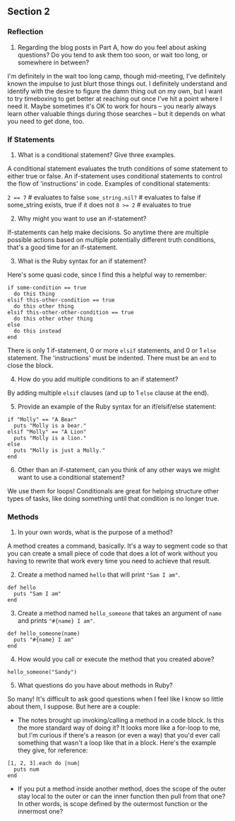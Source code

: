 ## Section 2

### Reflection

1. Regarding the blog posts in Part A, how do you feel about asking questions? Do you tend to ask them too soon, or wait too long, or somewhere in between?

I'm definitely in the wait too long camp, though mid-meeting, I've definitely known the impulse to just blurt those things out. I definitely understand and identify with the desire to figure the damn thing out on my own, but I want to try timeboxing to get better at reaching out once I've hit a point where I need it. Maybe sometimes it's OK to work for hours – you nearly always learn other valuable things during those searches – but it depends on what you need to get done, too.

### If Statements

1. What is a conditional statement? Give three examples.

A conditional statement evaluates the truth conditions of some statement to either true or false. An if-statement uses conditional statements to control the flow of 'instructions' in code. Examples of conditional statements:

`2 == 7` # evaluates to false
`some_string.nil?` # evaluates to false if some_string exists, true if it does not
`8 >= 2` # evaluates to true

2. Why might you want to use an if-statement?

If-statements can help make decisions. So anytime there are multiple possible actions based on multiple potentially different truth conditions, that's a good time for an if-statement.

3. What is the Ruby syntax for an if statement?

Here's some quasi code, since I find this a helpful way to remember:

```
if some-condition == true
  do this thing
elsif this-other-condition == true
  do this other thing
elsif this-other-other-condition == true
  do this other other thing
else
  do this instead
end
```

There is only 1 if-statement, 0 or more `elsif` statements, and 0 or 1 `else` statement. The 'instructions' must be indented. There must be an `end` to close the block.

4. How do you add multiple conditions to an if statement?

By adding multiple `elsif` clauses (and up to 1 `else` clause at the end).

5. Provide an example of the Ruby syntax for an if/elsif/else statement:

```
if "Molly" == "A Bear"
  puts "Molly is a bear."
elsif "Molly" == "A Lion"
  puts "Molly is a lion."
else
  puts "Molly is just a Molly."
end
```

6. Other than an if-statement, can you think of any other ways we might want to use a conditional statement?

We use them for loops! Conditionals are great for helping structure other types of tasks, like doing something until that condition is no longer true.

### Methods

1. In your own words, what is the purpose of a method?

A method creates a command, basically. It's a way to segment code so that you can create a small piece of code that does a lot of work without you having to rewrite that work every time you need to achieve that result.

2. Create a method named `hello` that will print `"Sam I am"`.

```
def hello
  puts "Sam I am"
end
```

3. Create a method named `hello_someone` that takes an argument of `name` and prints `"#{name} I am"`.

```
def hello_someone(name)
  puts "#{name} I am"
end
```

4. How would you call or execute the method that you created above?

`hello_someone("Sandy")`

5. What questions do you have about methods in Ruby?

So many! It's difficult to ask good questions when I feel like I know so little about them, I suppose. But here are a couple:
- The notes brought up invoking/calling a method in a code block. Is this the more standard way of doing it? It looks more like a for-loop to me, but I'm curious if there's a reason (or even a way) that you'd ever call something that wasn't a loop like that in a block. Here's the example they give, for reference:

```
[1, 2, 3].each do |num|
  puts num
end
```
- If you put a method inside another method, does the scope of the outer stay local to the outer or can the inner function then pull from that one? In other words, is scope defined by the outermost function or the innermost one?
